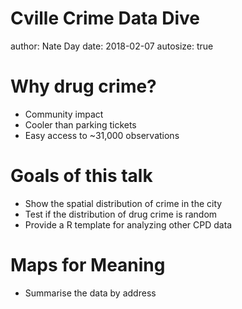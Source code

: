 Cville Crime Data Dive
========================================================
author: Nate Day
date: 2018-02-07
autosize: true

Why drug crime?
========================================================

- Community impact
- Cooler than parking tickets
- Easy access to ~31,000 observations

Goals of this talk
========================================================

- Show the spatial distribution of crime in the city
- Test if the distribution of drug crime is random
- Provide a R template for analyzing other CPD data

Maps for Meaning
========================================================

- Summarise the data by address



